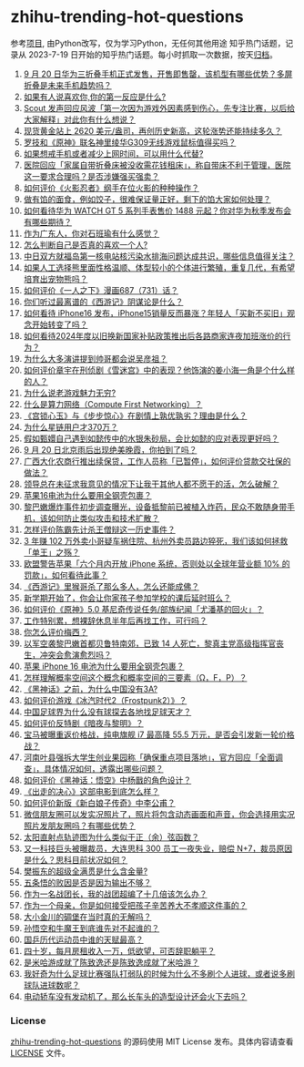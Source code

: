 # zhihu-trending-hot-questions
参考[项目](https://github.com/justjavac/zhihu-trending-hot-questions), 由Python改写，仅为学习Python，无任何其他用途
知乎热门话题，记录从 2023-7-19
日开始的知乎热门话题。每小时抓取一次数据，按天[归档](./data)。
<!-- BEGIN -->
<!-- 最后更新时间 2024-09-21 04:25:29.763637 -->
1. [9 月 20 日华为三折叠手机正式发售，开售即售罄，该机型有哪些优势？多屏折叠是未来手机趋势吗？](https://www.zhihu.com/question/667663469)
1. [如果有人说喜欢你,你的第一反应是什么?](https://www.zhihu.com/question/665986473)
1. [Scout 发声回应风波「第一次因为游戏外因素感到伤心，先专注比赛，以后给大家解释」对此你有什么想说？](https://www.zhihu.com/question/667712338)
1. [现货黄金站上 2620 美元/盎司，再创历史新高，这轮涨势还能持续多久？](https://www.zhihu.com/question/667716457)
1. [罗技和《原神》联名神里绫华G309无线游戏鼠标值得买吗？](https://www.zhihu.com/question/667555253)
1. [如果想戒手机或者减少上网时间，可以用什么代替?](https://www.zhihu.com/question/479632511)
1. [医院回应「家属自带折叠床被没收需花钱租床」，称自带床不利于管理，医院这一要求合理吗？是否涉嫌强买强卖？](https://www.zhihu.com/question/667652654)
1. [如何评价《火影忍者》纲手在位火影的种种操作？](https://www.zhihu.com/question/313515112)
1. [做有馅的面食，例如饺子，很难保证量正好，剩下的馅大家如何处理？](https://www.zhihu.com/question/667573470)
1. [如何看待华为 WATCH GT 5 系列手表售价 1488 元起？你对华为秋季发布会有哪些期待？](https://www.zhihu.com/question/667677531)
1. [作为广东人，你对石班瑜有什么感觉？](https://www.zhihu.com/question/667517392)
1. [怎么判断自己是否真的喜欢一个人?](https://www.zhihu.com/question/31178630)
1. [中日双方就福岛第一核电站核污染水排海问题达成共识，哪些信息值得关注？](https://www.zhihu.com/question/667677159)
1. [如果人工选择熊里面性格温顺、体型较小的个体进行繁殖，重复几代，有希望培育出宠物熊吗？](https://www.zhihu.com/question/283859616)
1. [如何评价《一人之下》漫画687（731）话？](https://www.zhihu.com/question/667625098)
1. [你们听过最离谱的《西游记》阴谋论是什么？](https://www.zhihu.com/question/666659249)
1. [如何看待 iPhone16 发布，iPhone15销量反而暴涨？年轻人「买新不买旧」观念开始转变了吗？](https://www.zhihu.com/question/667665959)
1. [如何看待2024年度以旧换新国家补贴政策推出后各路商家连夜加班涨价的行为？](https://www.zhihu.com/question/665967445)
1. [为什么大多演讲提到帅哥都会说吴彦祖？](https://www.zhihu.com/question/21923006)
1. [如何评价章宇在刑侦剧《雪迷宫》中的表现？他饰演的姜小海一角是个什么样的人？](https://www.zhihu.com/question/666371053)
1. [为什么说老游戏魅力无穷?](https://www.zhihu.com/question/659354585)
1. [什么是算力网络（Compute First Networking）？](https://www.zhihu.com/question/352119345)
1. [《宫锁心玉》与《步步惊心》在剧情上孰优孰劣？理由是什么？](https://www.zhihu.com/question/60231203)
1. [为什么星链用户才370万？](https://www.zhihu.com/question/667505468)
1. [假如甄嬛自己遇到如懿传中的水银朱砂局，会比如懿的应对表现更好吗？](https://www.zhihu.com/question/401824550)
1. [9 月 20 日北京雨后出现绝美晚霞，你拍到了吗？](https://www.zhihu.com/question/667699617)
1. [广西大化农商行推出续保贷，工作人员称「已暂停」，如何评价贷款交社保的做法？](https://www.zhihu.com/question/667593564)
1. [领导总在未征求我意见的情况下让我干其他人都不愿干的活，怎么破解？](https://www.zhihu.com/question/667385742)
1. [苹果16电池为什么要用全钢壳包裹？](https://www.zhihu.com/question/667670830)
1. [黎巴嫩爆炸事件初步调查曝光，设备抵黎前已被植入炸药，民众不敢随身带手机，该如何防止类似攻击和技术扩散？](https://www.zhihu.com/question/667655235)
1. [怎样评价陈霸先计杀王僧辩这一历史事件？](https://www.zhihu.com/question/49882560)
1. [3 年赚 102 万外卖小哥疑车祸住院、杭州外卖员路边猝死，我们该如何拯救「单王」之殇？](https://www.zhihu.com/question/667486219)
1. [欧盟警告苹果「六个月内开放 iPhone 系统，否则处以全球年营业额 10% 的罚款」，如何看待此事？](https://www.zhihu.com/question/667664350)
1. [《西游记》里猴哥杀了那么多人，怎么还能成佛？](https://www.zhihu.com/question/666820152)
1. [新学期开始了，你会让你家孩子参加学校的课后延时班么？](https://www.zhihu.com/question/666178654)
1. [如何评价《原神》5.0 基尼奇传说任务/部族纪闻「尤潘基的回火」？](https://www.zhihu.com/question/667489938)
1. [工作特别累，想裸辞休息半年后再找工作，可行吗？](https://www.zhihu.com/question/629081831)
1. [你怎么评价梅西？](https://www.zhihu.com/question/662768182)
1. [以军空袭黎巴嫩首都贝鲁特南郊，已致 14 人死亡，黎真主党高级指挥官丧生，冲突会愈演愈烈吗？](https://www.zhihu.com/question/667712071)
1. [苹果 iPhone 16 电池为什么要用全钢壳包裹？](https://www.zhihu.com/question/667670830)
1. [怎样理解概率空间这个概念和概率空间的三要素（Ω，F，P）？](https://www.zhihu.com/question/20642770)
1. [《黑神话》之前，为什么中国没有3A?](https://www.zhihu.com/question/665336078)
1. [如何评价游戏《冰汽时代2（Frostpunk2）》？](https://www.zhihu.com/question/479345588)
1. [中国足球界为什么没有球探去各地找足球天才？](https://www.zhihu.com/question/665722316)
1. [如何评价反特剧《暗夜与黎明》？](https://www.zhihu.com/question/667027692)
1. [宝马被曝重返价格战，纯电旗舰 i7 最高降 55.5 万元，是否会引发新一轮价格战？](https://www.zhihu.com/question/667744117)
1. [河南叶县强拆大学生创业果园称「确保重点项目落地」，官方回应「全面调查」，具体情况如何，透露出哪些问题？](https://www.zhihu.com/question/667512606)
1. [如何评价《黑神话：悟空》中杨戬的角色设计？](https://www.zhihu.com/question/664777017)
1. [《出走的决心》这部电影到底怎么样？](https://www.zhihu.com/question/667515223)
1. [如何评价新版《新白娘子传奇》中李公甫？](https://www.zhihu.com/question/322049059)
1. [微信朋友圈可以发实况照片了，照片将包含动态画面和声音，你会选择用实况照片发朋友圈吗？有哪些优势？](https://www.zhihu.com/question/667606195)
1. [太阳直射点轨迹图为什么类似于正（余）弦函数？](https://www.zhihu.com/question/666493494)
1. [又一科技巨头被曝裁员，大连思科 300 员工一夜失业，赔偿 N+7，裁员原因是什么？思科目前状况如何？](https://www.zhihu.com/question/667658812)
1. [樊振东的超级全满贯是什么含金量?](https://www.zhihu.com/question/664837286)
1. [五条悟的败因是否是因为输出不够？](https://www.zhihu.com/question/624527948)
1. [作为一名战团长，我的战团超编了十几倍该怎么办？](https://www.zhihu.com/question/664547435)
1. [作为一个母亲，你是如何接受把孩子辛苦养大不孝顺这件事的？](https://www.zhihu.com/question/667626206)
1. [大小金川的碉堡在当时真的无解吗？](https://www.zhihu.com/question/664157247)
1. [孙悟空和牛魔王到底谁先对不起谁的？](https://www.zhihu.com/question/666796790)
1. [国乒历代运动员中谁的天赋最高？](https://www.zhihu.com/question/667183832)
1. [四十岁，每月房租收入一万，低欲望，可否辞职躺平？](https://www.zhihu.com/question/667711833)
1. [是米哈游成就了陈致逸还是陈致逸成就了米哈游？](https://www.zhihu.com/question/621821229)
1. [我好奇为什么足球比赛强队打弱队的时候为什么不多刷个人进球，或者说多刷球队进球数呢？](https://www.zhihu.com/question/667628339)
1. [电动轿车没有发动机了，那么长车头的造型设计还会火下去吗？](https://www.zhihu.com/question/662461961)
<!-- END -->
### License
[zhihu-trending-hot-questions](https://github.com/yaogengzhu/zhihu-trending-hot-questions)
的源码使用 MIT License 发布。具体内容请查看 [LICENSE](./LICENSE) 文件。
